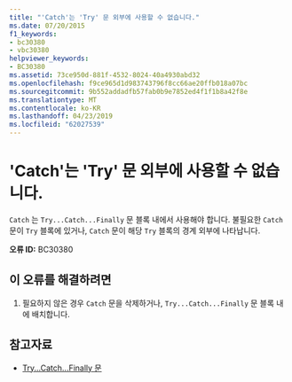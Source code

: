 ```yaml
---
title: "'Catch'는 'Try' 문 외부에 사용할 수 없습니다."
ms.date: 07/20/2015
f1_keywords:
- bc30380
- vbc30380
helpviewer_keywords:
- BC30380
ms.assetid: 73ce950d-881f-4532-8024-40a4930abd32
ms.openlocfilehash: f9ce965d1d983743796f8cc66ae20ffb018a07bc
ms.sourcegitcommit: 9b552addadfb57fab0b9e7852ed4f1f1b8a42f8e
ms.translationtype: MT
ms.contentlocale: ko-KR
ms.lasthandoff: 04/23/2019
ms.locfileid: "62027539"
---
```

# <a name="catch-cannot-appear-outside-a-try-statement"></a>'Catch'는 'Try' 문 외부에 사용할 수 없습니다.
`Catch` 는 `Try...Catch...Finally` 문 블록 내에서 사용해야 합니다. 불필요한 `Catch` 문이 `Try` 블록에 있거나, `Catch` 문이 해당 `Try` 블록의 경계 외부에 나타납니다.  
  
 **오류 ID:** BC30380  
  
## <a name="to-correct-this-error"></a>이 오류를 해결하려면  
  
1. 필요하지 않은 경우 `Catch` 문을 삭제하거나, `Try...Catch...Finally` 문 블록 내에 배치합니다.  
  
## <a name="see-also"></a>참고자료

- [Try...Catch...Finally 문](../../visual-basic/language-reference/statements/try-catch-finally-statement.md)
